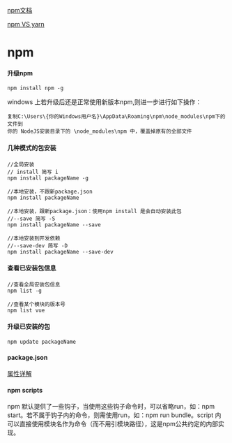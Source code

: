 [npm文档](https://www.npmjs.com.cn/)

[npm VS yarn](http://web.jobbole.com/88459/)

# npm

#### 升级npm

```
npm install npm -g
```

windows 上若升级后还是正常使用新版本npm,则进一步进行如下操作：

```
复制C:\Users\{你的Windows用户名}\AppData\Roaming\npm\node_modules\npm下的文件到
你的 NodeJS安装目录下的 \node_modules\npm 中，覆盖掉原有的全部文件
```

#### 几种模式的包安装

```
//全局安装
// install 简写 i
npm install packageName -g

//本地安装，不跟新package.json
npm install packageName

//本地安装，跟新package.json：使用npm install 是会自动安装此包
//--save 简写 -S
npm install packageName --save

//本地安装到开发依赖
//--save-dev 简写 -D 
npm install packageName --save-dev
```

#### 查看已安装包信息

```
//查看全局安装包信息
npm list -g

//查看某个模块的版本号
npm list vue
```

#### 升级已安装的包

```
npm update packageName
```

#### package.json

[属性详解](https://www.cnblogs.com/tzyy/p/5193811.html)

#### **npm scripts**

npm 默认提供了一些钩子，当使用这些钩子命令时，可以省略run，如：npm start。若不属于钩子内的命令，则需使用run，如：npm run bundle。script 内可以直接使用模块名作为命令（而不用引模块路径），这是npm公共约定的内部实现。

